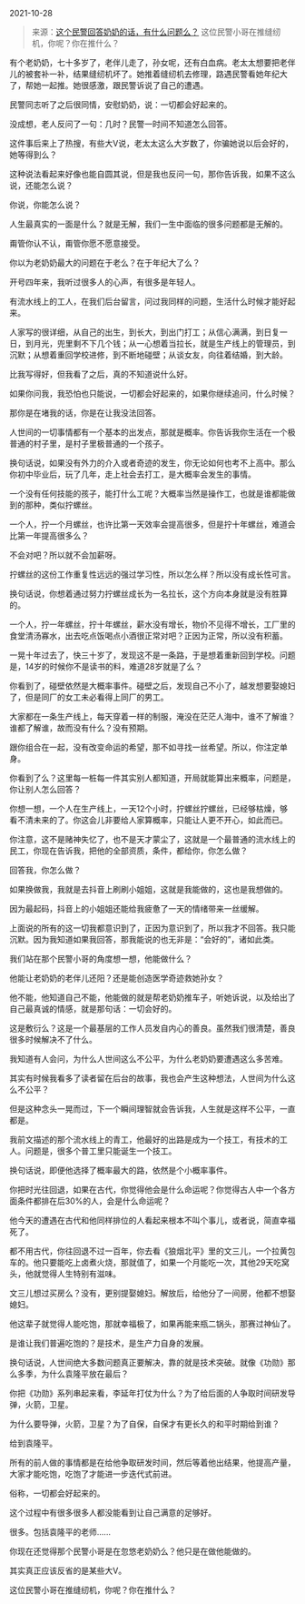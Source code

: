2021-10-28

> 来源：[这个民警回答奶奶的话，有什么问题么？](http://mp.weixin.qq.com/s?__biz=MzU3NDc5Nzc0NQ==&mid=2247508637&idx=1&sn=186a731061061625c222440e36dc19a2&chksm=fd2e0043ca59895552e4fae551a72560014a00bae8cfab40fd6fb0de7e9db2ec5cba69abe106&scene=27#wechat_redirect)
> 这位民警小哥在推缝纫机，你呢？你在推什么？

有个老奶奶，七十多岁了，老伴儿走了，孙女呢，还有白血病。老太太想要把老伴儿的被套补一补，结果缝纫机坏了。她推着缝纫机去修理，路遇民警看她年纪大了，帮她一起推。她很感激，跟民警诉说了自己的遭遇。  

  

民警同志听了之后很同情，安慰奶奶，说：一切都会好起来的。

  

没成想，老人反问了一句：几时？民警一时间不知道怎么回答。  

  

这件事后来上了热搜，有些大V说，老太太这么大岁数了，你骗她说以后会好的，她等得到么？  

  

这种说法看起来好像也能自圆其说，但是我也反问一句，那你告诉我，如果不这么说，还能怎么说？  

  

你说，你能怎么说？  

  

人生最真实的一面是什么？就是无解，我们一生中面临的很多问题都是无解的。  

  

甭管你认不认，甭管你愿不愿意接受。  

  

你以为老奶奶最大的问题在于老么？在于年纪大了么？

  

开号四年来，我听过很多人的心声，有很多是年轻人。  

  

有流水线上的工人，在我们后台留言，问过我同样的问题，生活什么时候才能好起来。  

  

人家写的很详细，从自己的出生，到长大，到出门打工；从信心满满，到日复一日，到月光，兜里剩不下几个钱；从一心想着当拉长，就是生产线上的管理员，到沉默；从想着重回学校进修，到不断地碰壁；从谈女友，向往着结婚，到大龄。  

  

比我写得好，但我看了之后，真的不知道说什么好。

  

如果你问我，我恐怕也只能说，一切都会好起来的，如果你继续追问，什么时候？

  

那你是在堵我的话，你是在让我没法回答。

  

人世间的一切事情都有一个基本的出发点，那就是概率。你告诉我你生活在一个极普通的村子里，是村子里极普通的一个孩子。

  

换句话说，如果没有外力的介入或者奇迹的发生，你无论如何也考不上高中。那么你初中毕业后，玩了几年，走上社会去打工，是大概率会发生的事情。

  

一个没有任何技能的孩子，能打什么工呢？大概率当然是操作工，也就是谁都能做到的那种，类似拧螺丝。  

  

一个人，拧一个月螺丝，也许比第一天效率会提高很多，但是拧十年螺丝，难道会比第一年提高很多么？  

  

不会对吧？所以就不会加薪呀。

  

拧螺丝的这份工作重复性远远的强过学习性，所以怎么样？所以没有成长性可言。  

  

换句话说，你想着通过努力拧螺丝成长为一名拉长，这个方向本身就是没有胜算的。

  

一个人，拧一年螺丝，拧十年螺丝，薪水没有增长，物价不见得不增长，工厂里的食堂清汤寡水，出去吃点饭喝点小酒很正常对吧？正因为正常，所以没有积蓄。  

  

一晃十年过去了，快三十岁了，发现这不是一条路，于是想着重新回到学校。问题是，14岁的时候你不是读书的料，难道28岁就是了么？

  

你看到了，碰壁依然是大概率事件。碰壁之后，发现自己不小了，越发想要娶媳妇了，但是同厂的女工未必看得上同厂的男工。  

  

大家都在一条生产线上，每天穿着一样的制服，淹没在茫茫人海中，谁不了解谁？谁都了解谁，故而没有什么？没有预期。

  

跟你组合在一起，没有改变命运的希望，那不如寻找一丝希望。所以，你注定单身。

  

你看到了么？这里每一桩每一件其实别人都知道，开局就能算出来概率，问题是，你让别人怎么回答？  

  

你想一想，一个人在生产线上，一天12个小时，拧螺丝拧螺丝，已经够枯燥，够看不清未来的了。你这会儿非要给人家算概率，只能让人更不开心，如此而已。  

  

你注意，这不是赌神失忆了，也不是天才蒙尘了，这就是一个最普通的流水线上的民工，你现在告诉我，把他的全部资质，条件，都给你，你怎么做？

  

回答我，你怎么做？  

  

如果换做我，我就是去抖音上刷刷小姐姐，这就是我能做的，这也是我想做的。  

  

因为最起码，抖音上的小姐姐还能给我疲惫了一天的情绪带来一丝缓解。

  

上面说的所有的这一切我都意识到了，正因为意识到了，所以我才不回答。我只能沉默。因为我知道如果我回答，那我能说的也无非是：“会好的”，诸如此类。

  

我们站在那个民警小哥的角度想一想，他能做什么？  

  

他能让老奶奶的老伴儿还阳？还是能创造医学奇迹救她孙女？

  

他不能，他知道自己不能，他能做的就是帮老奶奶推车子，听她诉说，以及给出了自己最真诚的情感，就是那句话：一切会好的。  

  

这是敷衍么？这是一个最基层的工作人员发自内心的善良。虽然我们很清楚，善良很多时候解决不了什么。

  

我知道有人会问，为什么人世间这么不公平，为什么老奶奶要遭遇这么多苦难。  

  

其实有时候我看多了读者留在后台的故事，我也会产生这种想法，人世间为什么这么不公平？

  

但是这种念头一晃而过，下一个瞬间理智就会告诉我，人生就是这样不公平，一直都是。  

  

我前文描述的那个流水线上的青工，他最好的出路是成为一个技工，有技术的工人。问题是，很多个普工里只能诞生一个技工。  

  

换句话说，即便他选择了概率最大的路，依然是个小概率事件。  

  

你把时光往回退，如果在古代，你觉得他会是什么命运呢？你觉得古人中一个各方面条件都排在后30%的人，会是什么命运呢？  

  

他今天的遭遇在古代和他同样排位的人看起来根本不叫个事儿，或者说，简直幸福死了。  

  

都不用古代，你往回退不过一百年，你去看《狼烟北平》里的文三儿，一个拉黄包车的。他只要能吃上卤煮火烧，那就值了，如果一个月能吃一次，其他29天吃窝头，他就觉得人生特别有滋味。

  

文三儿想过买房么？没有，更别提娶媳妇。解放后，给他分了一间房，他都不想娶媳妇。  

  

他这辈子就觉得人能吃饱，那就幸福极了，如果再能来瓶二锅头，那赛过神仙了。  

  

是谁让我们普遍吃饱的？是技术，是生产力自身的发展。  

  

换句话说，人世间绝大多数问题真正要解决，靠的就是技术突破。就像《功勋》那么多季，为什么袁隆平放在最后？  

  

你把《功勋》系列串起来看，李延年打仗为什么？为了给后面的人争取时间研发导弹，火箭，卫星。

  

为什么要导弹，火箭，卫星？为了自保，自保才有更长久的和平时期给到谁？

  

给到袁隆平。

  

所有的前人做的事情都是在给他争取研发时间，然后等着他出结果，他提高产量，大家才能吃饱，吃饱了才能进一步迭代式前进。  

  

俗称，一切都会好起来的。

  

这个过程中有很多很多人都没能看到让自己满意的足够好。  

  

很多。包括袁隆平的老师......

  

你现在还觉得那个民警小哥是在忽悠老奶奶么？他只是在做他能做的。  

  

其实真正应该反省的是某些大V。  

  

这位民警小哥在推缝纫机，你呢？你在推什么？

